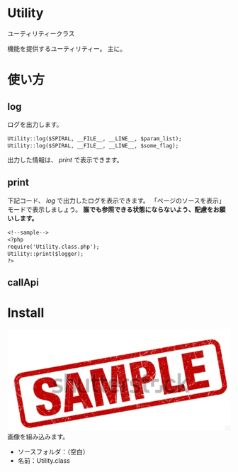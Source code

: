 # Utility
ユーティリティークラス

機能を提供するユーティリティー。
主に。


# 使い方

## log
ログを出力します。
```
Utility::log($SPIRAL, __FILE__, __LINE__, $param_list);
Utility::log($SPIRAL, __FILE__, __LINE__, $some_flag);
```

出力した情報は、 *print* で表示できます。

## print
下記コード、 *log* で出力したログを表示できます。
「ページのソースを表示」モードで表示しましょう。
**誰でも参照できる状態にならないよう、配慮をお願いします。**

    <!--sample-->
    <?php
    require('Utility.class.php');
    Utility::print($logger);
    ?>

## callApi


# Install
![Step1](help/sample.PNG)
画像を組み込みます。
* ソースフォルダ：（空白）
* 名前：Utility.class

